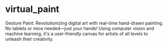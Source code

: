 # virtual_paint
Gesture Paint: Revolutionizing digital art with real-time hand-drawn painting. No tablets or mice needed—just your hands! Using computer vision and machine learning, it's a user-friendly canvas for artists of all levels to unleash their creativity.
